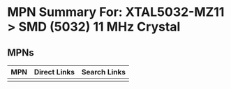 



# MPN Summary For: XTAL5032-MZ11 > SMD (5032) 11 MHz Crystal

## MPNs
  

|MPN|Direct Links|Search Links|
| :--- | :--- | :--- |
||||
